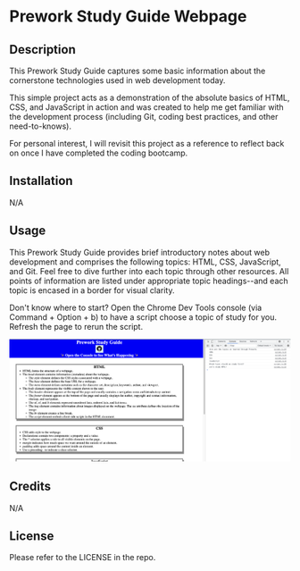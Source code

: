 # Prework Study Guide Webpage

## Description

This Prework Study Guide captures some basic information about the cornerstone technologies used in web development today. 

This simple project acts as a demonstration of the absolute basics of HTML, CSS, and JavaScript in action and was created to help me get familiar with the development process (including Git, coding best practices, and other need-to-knows).

For personal interest, I will revisit this project as a reference to reflect back on once I have completed the coding bootcamp.

## Installation

N/A

## Usage

This Prework Study Guide provides brief introductory notes about web development and comprises the following topics: HTML, CSS, JavaScript, and Git. Feel free to dive further into each topic through other resources. All points of information are listed under appropriate topic headings--and each topic is encased in a border for visual clarity.

Don't know where to start? Open the Chrome Dev Tools console (via Command + Option + b) to have a script choose a topic of study for you. Refresh the page to rerun the script.

![A screenshot of the Prework Study Guide webpage with Chrome Dev Tools open.](assets/images/prework-study-guide-webpage.png)

## Credits

N/A

## License

Please refer to the LICENSE in the repo.
